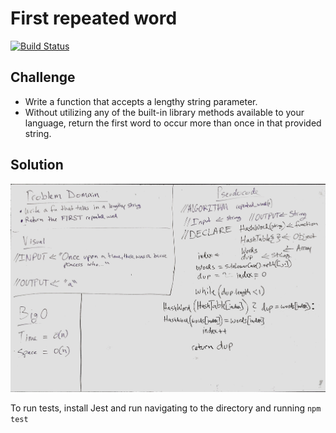 # First repeated word
[![Build Status](https://travis-ci.com/OviParasca/data-structures-and-algorithms.svg?branch=master)](https://travis-ci.com/OviParasca/data-structures-and-algorithms)

## Challenge
<!-- Description of the challenge -->
* Write a function that accepts a lengthy string parameter.
* Without utilizing any of the built-in library methods available to your language, return the first word to occur more than once in that provided string.

## Solution
<!-- Embedded whiteboard image -->
![whiteboard image](assets/repeated_word.jpg)

To run tests, install Jest and run navigating to the directory and running ```npm test```
